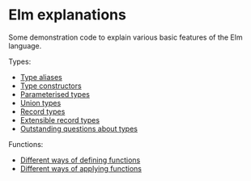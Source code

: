 # Elm explanations

Some demonstration code to explain various basic features of the Elm language.

Types:
* [Type aliases](TypeAliases.elm)
* [Type constructors](TypeConstructors.elm)
* [Parameterised types](ParameterisedTypes.elm)
* [Union types](UnionTypes.elm)
* [Record types](RecordTypes.elm)
* [Extensible record types](ExtensibleRecordTypes.elm)
* [Outstanding questions about types](TypeQuestions.elm)

Functions:
* [Different ways of defining functions](DefiningFunctions.elm)
* [Different ways of applying functions](ApplyingFunctions.elm)

